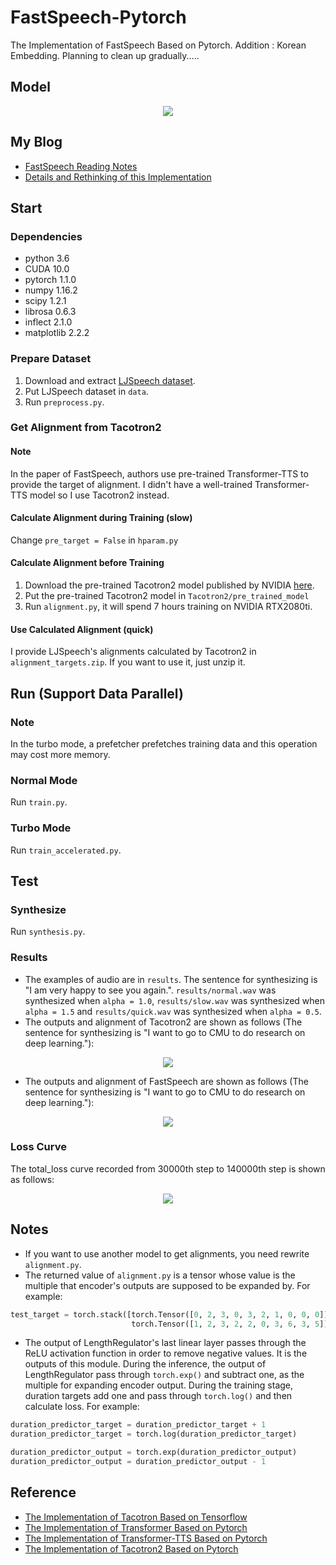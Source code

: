# FastSpeech-Pytorch
The Implementation of FastSpeech Based on Pytorch.
Addition : Korean Embedding. 
Planning to clean up gradually.....


## Model
<div align="center">
<img src="img/model.png">
</div>

## My Blog
- [FastSpeech Reading Notes](https://zhuanlan.zhihu.com/p/67325775)
- [Details and Rethinking of this Implementation](https://zhuanlan.zhihu.com/p/67939482)

## Start
### Dependencies
- python 3.6
- CUDA 10.0
- pytorch 1.1.0
- numpy 1.16.2
- scipy 1.2.1
- librosa 0.6.3
- inflect 2.1.0
- matplotlib 2.2.2

### Prepare Dataset
1. Download and extract [LJSpeech dataset](https://keithito.com/LJ-Speech-Dataset/).
2. Put LJSpeech dataset in `data`.
3. Run `preprocess.py`.

### Get Alignment from Tacotron2
#### Note
In the paper of FastSpeech, authors use pre-trained Transformer-TTS to provide the target of alignment. I didn't have a well-trained Transformer-TTS model so I use Tacotron2 instead.

#### Calculate Alignment during Training (slow)
Change `pre_target = False` in `hparam.py`

#### Calculate Alignment before Training
1. Download the pre-trained Tacotron2 model published by NVIDIA [here](https://drive.google.com/uc?export=download&confirm=XAHL&id=1c5ZTuT7J08wLUoVZ2KkUs_VdZuJ86ZqA).
2. Put the pre-trained Tacotron2 model in `Tacotron2/pre_trained_model`
3. Run `alignment.py`, it will spend 7 hours training on NVIDIA RTX2080ti.

#### Use Calculated Alignment (quick)
I provide LJSpeech's alignments calculated by Tacotron2 in `alignment_targets.zip`. If you want to use it, just unzip it.

## Run (Support Data Parallel)
### Note
In the turbo mode, a prefetcher prefetches training data and this operation may cost more memory.

### Normal Mode
Run `train.py`.

### Turbo Mode
Run `train_accelerated.py`.

## Test
### Synthesize
Run `synthesis.py`.

### Results
- The examples of audio are in `results`. The sentence for synthesizing is "I am very happy to see you again.". `results/normal.wav` was synthesized when `alpha = 1.0`, `results/slow.wav` was synthesized when `alpha = 1.5` and `results/quick.wav` was synthesized when `alpha = 0.5`.
- The outputs and alignment of Tacotron2 are shown as follows (The sentence for synthesizing is "I want to go to CMU to do research on deep learning."):
<div align="center">
<img src="img/tacotron2_outputs.jpg">
</div>

- The outputs and alignment of FastSpeech are shown as follows (The sentence for synthesizing is "I want to go to CMU to do research on deep learning."):
<div align="center">
<img src="img/model_test.jpg">
</div>

### Loss Curve
The total_loss curve recorded from 30000th step to 140000th step is shown as follows:
<div align="center">
<img src="img/loss_one.jpg">
</div>

## Notes
- If you want to use another model to get alignments, you need rewrite `alignment.py`.
- The returned value of `alignment.py` is a tensor whose value is the multiple that encoder's outputs are supposed to be expanded by. For example: 
```python
test_target = torch.stack([torch.Tensor([0, 2, 3, 0, 3, 2, 1, 0, 0, 0]),
                           torch.Tensor([1, 2, 3, 2, 2, 0, 3, 6, 3, 5])])
```
- The output of LengthRegulator's last linear layer passes through the ReLU activation function in order to remove negative values. It is the outputs of this module. During the inference, the output of LengthRegulator pass through `torch.exp()` and subtract one, as the multiple for expanding encoder output. During the training stage, duration targets add one and pass through `torch.log()` and then calculate loss. For example:
```python
duration_predictor_target = duration_predictor_target + 1
duration_predictor_target = torch.log(duration_predictor_target)

duration_predictor_output = torch.exp(duration_predictor_output)
duration_predictor_output = duration_predictor_output - 1
```


## Reference
- [The Implementation of Tacotron Based on Tensorflow](https://github.com/keithito/tacotron)
- [The Implementation of Transformer Based on Pytorch](https://github.com/jadore801120/attention-is-all-you-need-pytorch)
- [The Implementation of Transformer-TTS Based on Pytorch](https://github.com/xcmyz/Transformer-TTS)
- [The Implementation of Tacotron2 Based on Pytorch](https://github.com/NVIDIA/tacotron2)

